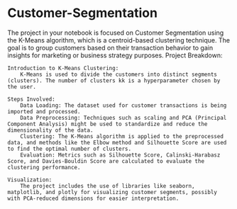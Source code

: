 # Customer-Segmentation
The project in your notebook is focused on Customer Segmentation using the K-Means algorithm, which is a centroid-based clustering technique. The goal is to group customers based on their transaction behavior to gain insights for marketing or business strategy purposes.
Project Breakdown:

    Introduction to K-Means Clustering:
        K-Means is used to divide the customers into distinct segments (clusters). The number of clusters kk is a hyperparameter chosen by the user.

    Steps Involved:
        Data Loading: The dataset used for customer transactions is being imported and processed.
        Data Preprocessing: Techniques such as scaling and PCA (Principal Component Analysis) might be used to standardize and reduce the dimensionality of the data.
        Clustering: The K-Means algorithm is applied to the preprocessed data, and methods like the Elbow method and Silhouette Score are used to find the optimal number of clusters.
        Evaluation: Metrics such as Silhouette Score, Calinski-Harabasz Score, and Davies-Bouldin Score are calculated to evaluate the clustering performance.

    Visualization:
        The project includes the use of libraries like seaborn, matplotlib, and plotly for visualizing customer segments, possibly with PCA-reduced dimensions for easier interpretation.

